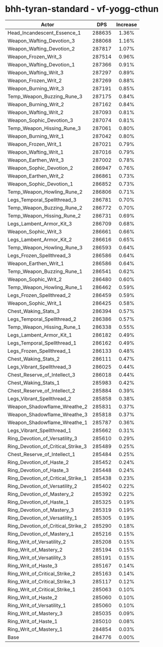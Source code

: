# bhh-tyran-standard - vf-yogg-cthun
| Actor | DPS | Increase |
|---|:---:|:---:|
|Head_Incandescent_Essence_1|288635|1.36%|
|Weapon_Wafting_Devotion_3|288068|1.16%|
|Weapon_Wafting_Devotion_2|287817|1.07%|
|Weapon_Frozen_Writ_3|287514|0.96%|
|Weapon_Wafting_Devotion_1|287366|0.91%|
|Weapon_Wafting_Writ_3|287297|0.89%|
|Weapon_Frozen_Writ_2|287269|0.88%|
|Weapon_Burning_Writ_3|287191|0.85%|
|Temp_Weapon_Buzzing_Rune_3|287175|0.84%|
|Weapon_Burning_Writ_2|287162|0.84%|
|Weapon_Wafting_Writ_2|287093|0.81%|
|Weapon_Sophic_Devotion_3|287074|0.81%|
|Temp_Weapon_Hissing_Rune_3|287061|0.80%|
|Weapon_Burning_Writ_1|287042|0.80%|
|Weapon_Frozen_Writ_1|287021|0.79%|
|Weapon_Wafting_Writ_1|287016|0.79%|
|Weapon_Earthen_Writ_3|287002|0.78%|
|Weapon_Sophic_Devotion_2|286947|0.76%|
|Weapon_Earthen_Writ_2|286861|0.73%|
|Weapon_Sophic_Devotion_1|286852|0.73%|
|Temp_Weapon_Howling_Rune_2|286806|0.71%|
|Legs_Temporal_Spellthread_3|286781|0.70%|
|Temp_Weapon_Buzzing_Rune_2|286772|0.70%|
|Temp_Weapon_Hissing_Rune_2|286731|0.69%|
|Legs_Lambent_Armor_Kit_3|286709|0.68%|
|Weapon_Sophic_Writ_3|286661|0.66%|
|Legs_Lambent_Armor_Kit_2|286616|0.65%|
|Temp_Weapon_Howling_Rune_3|286593|0.64%|
|Legs_Frozen_Spellthread_3|286586|0.64%|
|Weapon_Earthen_Writ_1|286586|0.64%|
|Temp_Weapon_Buzzing_Rune_1|286541|0.62%|
|Weapon_Sophic_Writ_2|286480|0.60%|
|Temp_Weapon_Howling_Rune_1|286462|0.59%|
|Legs_Frozen_Spellthread_2|286459|0.59%|
|Weapon_Sophic_Writ_1|286425|0.58%|
|Chest_Waking_Stats_3|286394|0.57%|
|Legs_Temporal_Spellthread_2|286386|0.57%|
|Temp_Weapon_Hissing_Rune_1|286338|0.55%|
|Legs_Lambent_Armor_Kit_1|286182|0.49%|
|Legs_Temporal_Spellthread_1|286162|0.49%|
|Legs_Frozen_Spellthread_1|286133|0.48%|
|Chest_Waking_Stats_2|286111|0.47%|
|Legs_Vibrant_Spellthread_3|286025|0.44%|
|Chest_Reserve_of_Intellect_3|286018|0.44%|
|Chest_Waking_Stats_1|285983|0.42%|
|Chest_Reserve_of_Intellect_2|285884|0.39%|
|Legs_Vibrant_Spellthread_2|285858|0.38%|
|Weapon_Shadowflame_Wreathe_2|285831|0.37%|
|Weapon_Shadowflame_Wreathe_3|285818|0.37%|
|Weapon_Shadowflame_Wreathe_1|285787|0.36%|
|Legs_Vibrant_Spellthread_1|285662|0.31%|
|Ring_Devotion_of_Versatility_3|285610|0.29%|
|Ring_Devotion_of_Critical_Strike_3|285489|0.25%|
|Chest_Reserve_of_Intellect_1|285484|0.25%|
|Ring_Devotion_of_Haste_2|285452|0.24%|
|Ring_Devotion_of_Haste_3|285448|0.24%|
|Ring_Devotion_of_Critical_Strike_1|285438|0.23%|
|Ring_Devotion_of_Versatility_2|285402|0.22%|
|Ring_Devotion_of_Mastery_2|285392|0.22%|
|Ring_Devotion_of_Haste_1|285325|0.19%|
|Ring_Devotion_of_Mastery_3|285319|0.19%|
|Ring_Devotion_of_Versatility_1|285305|0.19%|
|Ring_Devotion_of_Critical_Strike_2|285290|0.18%|
|Ring_Devotion_of_Mastery_1|285216|0.15%|
|Ring_Writ_of_Versatility_2|285208|0.15%|
|Ring_Writ_of_Mastery_2|285194|0.15%|
|Ring_Writ_of_Versatility_3|285191|0.15%|
|Ring_Writ_of_Haste_3|285167|0.14%|
|Ring_Writ_of_Critical_Strike_2|285163|0.14%|
|Ring_Writ_of_Critical_Strike_3|285117|0.12%|
|Ring_Writ_of_Critical_Strike_1|285063|0.10%|
|Ring_Writ_of_Haste_2|285060|0.10%|
|Ring_Writ_of_Versatility_1|285060|0.10%|
|Ring_Writ_of_Mastery_3|285035|0.09%|
|Ring_Writ_of_Haste_1|285010|0.08%|
|Ring_Writ_of_Mastery_1|284854|0.03%|
|Base|284776|0.00%|
